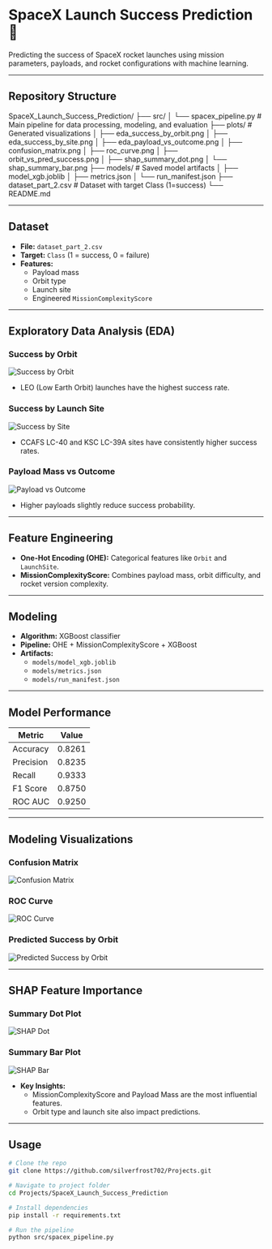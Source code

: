 # SpaceX Launch Success Prediction 🚀

Predicting the success of SpaceX rocket launches using mission parameters, payloads, and rocket configurations with machine learning.

---

## Repository Structure

SpaceX_Launch_Success_Prediction/
├── src/
│ └── spacex_pipeline.py # Main pipeline for data processing, modeling, and evaluation
├── plots/ # Generated visualizations
│ ├── eda_success_by_orbit.png
│ ├── eda_success_by_site.png
│ ├── eda_payload_vs_outcome.png
│ ├── confusion_matrix.png
│ ├── roc_curve.png
│ ├── orbit_vs_pred_success.png
│ ├── shap_summary_dot.png
│ └── shap_summary_bar.png
├── models/ # Saved model artifacts
│ ├── model_xgb.joblib
│ ├── metrics.json
│ └── run_manifest.json
├── dataset_part_2.csv # Dataset with target Class (1=success)
└── README.md


---

## Dataset

- **File:** `dataset_part_2.csv`  
- **Target:** `Class` (1 = success, 0 = failure)  
- **Features:**  
  - Payload mass  
  - Orbit type  
  - Launch site  
  - Engineered `MissionComplexityScore`  

---

## Exploratory Data Analysis (EDA)

### Success by Orbit
![Success by Orbit](plots/eda_success_by_orbit.png)  
- LEO (Low Earth Orbit) launches have the highest success rate.  

### Success by Launch Site
![Success by Site](plots/eda_success_by_site.png)  
- CCAFS LC-40 and KSC LC-39A sites have consistently higher success rates.  

### Payload Mass vs Outcome
![Payload vs Outcome](plots/eda_payload_vs_outcome.png)  
- Higher payloads slightly reduce success probability.  

---

## Feature Engineering

- **One-Hot Encoding (OHE):** Categorical features like `Orbit` and `LaunchSite`.  
- **MissionComplexityScore:** Combines payload mass, orbit difficulty, and rocket version complexity.  

---

## Modeling

- **Algorithm:** XGBoost classifier  
- **Pipeline:** OHE + MissionComplexityScore + XGBoost  
- **Artifacts:**  
  - `models/model_xgb.joblib`  
  - `models/metrics.json`  
  - `models/run_manifest.json`  

---

## Model Performance

| Metric    | Value   |
|-----------|---------|
| Accuracy  | 0.8261  |
| Precision | 0.8235  |
| Recall    | 0.9333  |
| F1 Score  | 0.8750  |
| ROC AUC   | 0.9250  |

---

## Modeling Visualizations

### Confusion Matrix
![Confusion Matrix](plots/confusion_matrix.png)  

### ROC Curve
![ROC Curve](plots/roc_curve.png)  

### Predicted Success by Orbit
![Predicted Success by Orbit](plots/orbit_vs_pred_success.png)  

---

## SHAP Feature Importance

### Summary Dot Plot
![SHAP Dot](plots/shap_summary_dot.png)  

### Summary Bar Plot
![SHAP Bar](plots/shap_summary_bar.png)  

- **Key Insights:**  
  - MissionComplexityScore and Payload Mass are the most influential features.  
  - Orbit type and launch site also impact predictions.

---

## Usage

```bash
# Clone the repo
git clone https://github.com/silverfrost702/Projects.git

# Navigate to project folder
cd Projects/SpaceX_Launch_Success_Prediction

# Install dependencies
pip install -r requirements.txt

# Run the pipeline
python src/spacex_pipeline.py


